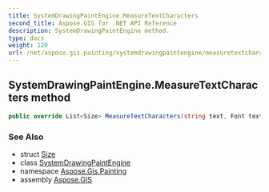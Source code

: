 ```yaml
---
title: SystemDrawingPaintEngine.MeasureTextCharacters
second_title: Aspose.GIS for .NET API Reference
description: SystemDrawingPaintEngine method. 
type: docs
weight: 120
url: /net/aspose.gis.painting/systemdrawingpaintengine/measuretextcharacters/
---
```

## SystemDrawingPaintEngine.MeasureTextCharacters method

```csharp
public override List<Size> MeasureTextCharacters(string text, Font textFont)
```

### See Also

* struct [Size](../../../aspose.gis.common/size/)
* class [SystemDrawingPaintEngine](../)
* namespace [Aspose.Gis.Painting](../../systemdrawingpaintengine/)
* assembly [Aspose.GIS](../../../)


